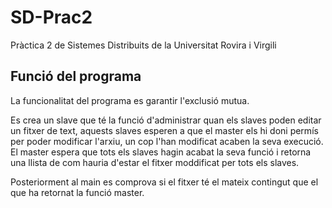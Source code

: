 # SD-Prac2
 Pràctica 2 de Sistemes Distribuits de la Universitat Rovira i Virgili
 
 ## Funció del programa
La funcionalitat del programa es garantir l'exclusió mutua. 

Es crea un slave que té la funció d'administrar quan els slaves poden editar un fitxer de text, aquests slaves esperen a que el master els hi doni permís per poder modificar l'arxiu, un cop l'han modificat acaben la seva execució. El master espera que tots els slaves hagin acabat la seva funció i retorna una llista de com hauria d'estar el fitxer moddificat per tots els slaves.

Posteriorment al main es comprova si el fitxer té el mateix contingut que el que ha retornat la funció master.
